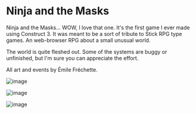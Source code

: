 # Ninja and the Masks

Ninja and the Masks... WOW, I love that one. It's the first game I ever made using Construct 3.
It was meant to be a sort of tribute to Stick RPG type games. An web-browser RPG about a small unusual world.

The world is quite fleshed out. Some of the systems are buggy or unfinished, but I'm sure you
can appreciate the effort.

All art and events by Émile Fréchette.

![image](https://user-images.githubusercontent.com/33851651/231020941-303e33d5-ece8-4bca-b14f-80497b84e4af.png)

![image](https://user-images.githubusercontent.com/33851651/231020975-a3a18b67-3f25-43c4-8a91-bf1bac8fef53.png)

![image](https://user-images.githubusercontent.com/33851651/231021003-469dfd77-8280-4fdb-a5dd-214f868f579f.png)
